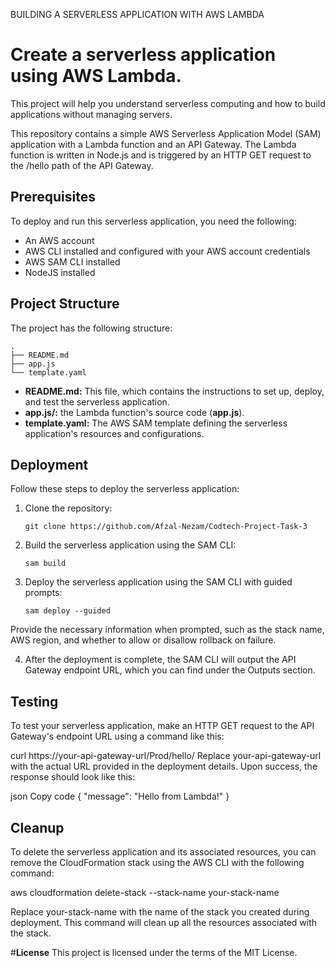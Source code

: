 BUILDING A SERVERLESS APPLICATION WITH AWS LAMBDA
# **Create a serverless application using AWS Lambda.**
This project will help you understand serverless computing and how to build applications without managing servers.

This repository contains a simple AWS Serverless Application Model (SAM) application with a Lambda function and an API Gateway. The Lambda function is written in Node.js and is triggered by an HTTP GET request to the /hello path of the API Gateway.

## **Prerequisites**

To deploy and run this serverless application, you need the following:

- An AWS account
- AWS CLI installed and configured with your AWS account credentials
- AWS SAM CLI installed
- NodeJS installed

## **Project Structure**

The project has the following structure:

    .
    ├── README.md
    ├── app.js
    └── template.yaml

- **README.md:** This file, which contains the instructions to set up, deploy, and test the serverless application.
- **app.js/:** the Lambda function's source code (**app.js**).
- **template.yaml:** The AWS SAM template defining the serverless application's resources and configurations.

## **Deployment**

Follow these steps to deploy the serverless application:

1. Clone the repository:

       git clone https://github.com/Afzal-Nezam/Codtech-Project-Task-3

2. Build the serverless application using the SAM CLI:

       sam build

3. Deploy the serverless application using the SAM CLI with guided prompts:

       sam deploy --guided

Provide the necessary information when prompted, such as the stack name, AWS region, and whether to allow or disallow rollback on failure.

4. After the deployment is complete, the SAM CLI will output the API Gateway endpoint URL, which you can find under the Outputs section.

## **Testing**

To test your serverless application, make an HTTP GET request to the API Gateway's endpoint URL using a command like this:

curl https://your-api-gateway-url/Prod/hello/
Replace your-api-gateway-url with the actual URL provided in the deployment details. Upon success, the response should look like this:

json
Copy code
{
  "message": "Hello from Lambda!"
}

## **Cleanup**

To delete the serverless application and its associated resources, you can remove the CloudFormation stack using the AWS CLI with the following command:

aws cloudformation delete-stack --stack-name your-stack-name

Replace your-stack-name with the name of the stack you created during deployment. This command will clean up all the resources associated with the stack.

#**License**
This project is licensed under the terms of the MIT License.
